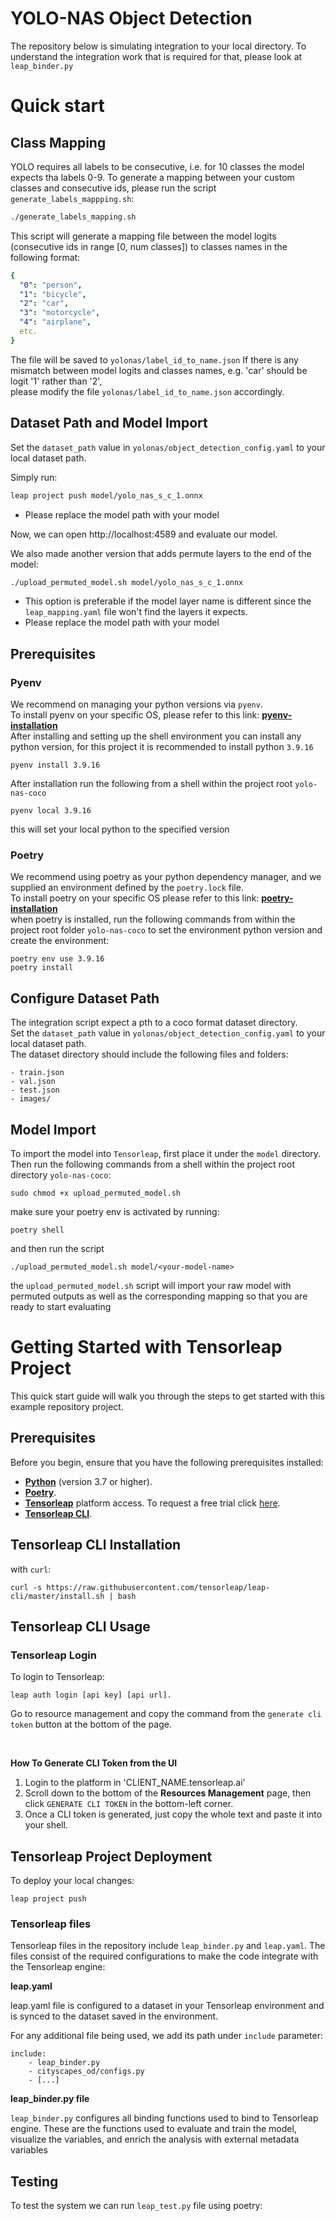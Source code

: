 # YOLO-NAS Object Detection
The repository below is simulating integration to your local directory.
To understand the integration work that is required for that, please look at `leap_binder.py`

# Quick start
## Class Mapping
YOLO requires all labels to be consecutive, i.e. for 10 classes the model expects tha labels 0-9.
To generate a mapping between your custom classes and consecutive ids, please run the script `generate_labels_mappping.sh`: <br>
```bash
./generate_labels_mapping.sh
```
This script will generate a mapping file between the model logits (consecutive ids in range [0, num classes]) to classes names in the following format: <br>
```yaml
{
  "0": "person",
  "1": "bicycle",
  "2": "car",
  "3": "motorcycle",
  "4": "airplane",
  etc.
}
```
The file will be saved to `yolonas/label_id_to_name.json`
If there is any mismatch between model logits and classes names, e.g. 'car' should be logit '1' rather than '2', <br>
please modify the file `yolonas/label_id_to_name.json` accordingly. <br>
## Dataset Path and Model Import
Set the `dataset_path` value in `yolonas/object_detection_config.yaml` to your local dataset path.

Simply run:
```bash
leap project push model/yolo_nas_s_c_1.onnx
```
* Please replace the model path with your model

Now, we can open http://localhost:4589 and evaluate our model.

We also made another version that adds permute layers to the end of the model:

```bash
./upload_permuted_model.sh model/yolo_nas_s_c_1.onnx
```

* This option is preferable if the model layer name is different since the `leap_mapping.yaml` file won't find the layers it expects.
* Please replace the model path with your model


## Prerequisites

### Pyenv
We recommend on managing your python versions via `pyenv`. <br>
To install pyenv on your specific OS, please refer to this link: **[pyenv-installation](https://github.com/pyenv/pyenv#installation)** <br>
After installing and setting up the shell environment you can install any python version, for this project it is recommended to install python `3.9.16`
```
pyenv install 3.9.16
```
After installation run the following from a shell within the project root `yolo-nas-coco`
```
pyenv local 3.9.16
```
this will set your local python to the specified version
### Poetry 
We recommend using poetry as your python dependency manager, and we supplied an environment defined by the `poetry.lock` file. <br>
To install poetry on your specific OS please refer to this link: **[poetry-installation](https://python-poetry.org/docs/#installing-with-the-official-installer)** <br>
when poetry is installed, run the following commands from within the project root folder `yolo-nas-coco` to set the environment python version and create the environment:
```
poetry env use 3.9.16
poetry install
```
## Configure Dataset Path
The integration script expect a pth to a coco format dataset directory. <br>
Set the `dataset_path` value in `yolonas/object_detection_config.yaml` to your local dataset path.<br>
The dataset directory should include the following files and folders:
```
- train.json
- val.json
- test.json
- images/
```
## Model Import
To import the model into `Tensorleap`, first place it under the `model` directory.
Then run the following commands from a shell within the project root directory `yolo-nas-coco`:
```
sudo chmod +x upload_permuted_model.sh
```
make sure your poetry env is activated by running:
```commandline
poetry shell
```
and then run the script
```
./upload_permuted_model.sh model/<your-model-name>
```
the `upload_permuted_model.sh` script will import your raw model with permuted 
outputs as well as the corresponding mapping so that you are ready to start evaluating 


# Getting Started with Tensorleap Project

This quick start guide will walk you through the steps to get started with this example repository project.

## Prerequisites

Before you begin, ensure that you have the following prerequisites installed:

- **[Python](https://www.python.org/)** (version 3.7 or higher).
- **[Poetry](https://python-poetry.org/)**.
- **[Tensorleap](https://tensorleap.ai/)** platform access. To request a free trial click [here](https://meetings.hubspot.com/esmus/free-trial).
- **[Tensorleap CLI](https://github.com/tensorleap/leap-cli)**.


## Tensorleap **CLI Installation**

with `curl`:

```
curl -s https://raw.githubusercontent.com/tensorleap/leap-cli/master/install.sh | bash
```

## Tensorleap CLI Usage

### Tensorleap **Login**

To login to Tensorleap:

```
leap auth login [api key] [api url].
```

Go to resource management and copy the command from the `generate cli token` button at the bottom of the page.

<br>

**How To Generate CLI Token from the UI**

1. Login to the platform in 'CLIENT_NAME.tensorleap.ai'
2. Scroll down to the bottom of the **Resources Management** page, then click `GENERATE CLI TOKEN` in the bottom-left corner.
3. Once a CLI token is generated, just copy the whole text and paste it into your shell.


## Tensorleap **Project Deployment**

To deploy your local changes:

```
leap project push
```

### **Tensorleap files**

Tensorleap files in the repository include `leap_binder.py` and `leap.yaml`. The files consist of the  required configurations to make the code integrate with the Tensorleap engine:

**leap.yaml**

leap.yaml file is configured to a dataset in your Tensorleap environment and is synced to the dataset saved in the environment.

For any additional file being used, we add its path under `include` parameter:

```
include:
    - leap_binder.py
    - cityscapes_od/configs.py
    - [...]
```

**leap_binder.py file**

`leap_binder.py` configures all binding functions used to bind to Tensorleap engine. These are the functions used to evaluate and train the model, visualize the variables, and enrich the analysis with external metadata variables

## Testing

To test the system we can run `leap_test.py` file using poetry:
